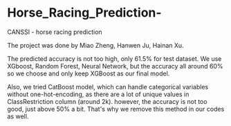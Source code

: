 # Horse_Racing_Prediction-
CANSSI - horse racing prediction

The project was done by Miao Zheng, Hanwen Ju, Hainan Xu.

The predicted accuracy is not too high, only 61.5% for test dataset. We use XGboost, Random Forest, Neural Network, but the accuracy all around 60% so we choose and only keep XGBoost as our final model.

Also, we tried CatBoost model, which can handle categorical variables without one-hot-encoding, as there are a lot of unique values in ClassRestriction column (around 2k). however, the accuracy is not too good, just above 50% a bit. That's why we remove this method in our codes as well.
